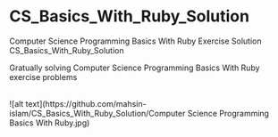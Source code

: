 # CS_Basics_With_Ruby_Solution
Computer Science Programming Basics With Ruby Exercise Solution
CS_Basics_With_Ruby_Solution

Gratually solving Computer Science Programming Basics With Ruby exercise problems


<br>
![alt text](https://github.com/mahsin-islam/CS_Basics_With_Ruby_Solution/Computer Science Programming Basics With Ruby.jpg)
<br>
